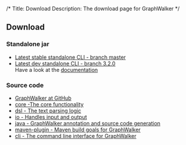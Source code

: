 /*
Title: Download
Description: The download page for GraphWalker
*/

## Download

### Standalone jar
* [Latest stable standalone CLI - branch master](/archive/graphwalker.jar)<br>
* [Latest dev standalone CLI - branch 3.2.0](/archive/graphwalker-cli-3.2.0-SNAPSHOT.jar)<br>
  Have a look at the [documentation](/docs/command_line_syntax)

### Source code
* [GraphWalker at GitHub](https://github.com/GraphWalker)
 * [core -The core functionality](https://github.com/GraphWalker/graphwalker-core)
 * [dsl - The text parsing logic](https://github.com/GraphWalker/graphwalker-dsl)
 * [io - Handles input and output](https://github.com/GraphWalker/graphwalker-io)
 * [java - GraphWalker annotation and source code generation](https://github.com/GraphWalker/graphwalker-java)
 * [maven-plugin - Maven build goals for GraphWalker](https://github.com/GraphWalker/graphwalker-maven-plugin)
 * [cli - The command line interface for GraphWalker](https://github.com/GraphWalker/graphwalker-cli)
